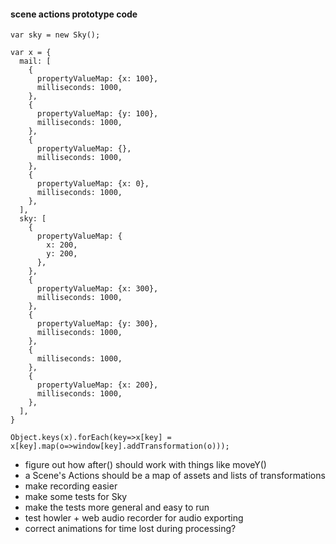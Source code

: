 #### scene actions prototype code
```
var sky = new Sky();

var x = {
  mail: [
    {
      propertyValueMap: {x: 100},
      milliseconds: 1000,
    },
    {
      propertyValueMap: {y: 100},
      milliseconds: 1000,
    },
    {
      propertyValueMap: {},
      milliseconds: 1000,
    },
    {
      propertyValueMap: {x: 0},
      milliseconds: 1000,
    },
  ],
  sky: [
    {
      propertyValueMap: {
        x: 200,
        y: 200,
      },
    },
    {
      propertyValueMap: {x: 300},
      milliseconds: 1000,
    },
    {
      propertyValueMap: {y: 300},
      milliseconds: 1000,
    },
    {
      milliseconds: 1000,
    },
    {
      propertyValueMap: {x: 200},
      milliseconds: 1000,
    },
  ],
}

Object.keys(x).forEach(key=>x[key] = x[key].map(o=>window[key].addTransformation(o)));
```

* figure out how after() should work with things like moveY()
* a Scene's Actions should be a map of assets and lists of transformations
* make recording easier
* make some tests for Sky
* make the tests more general and easy to run
* test howler + web audio recorder for audio exporting
* correct animations for time lost during processing?